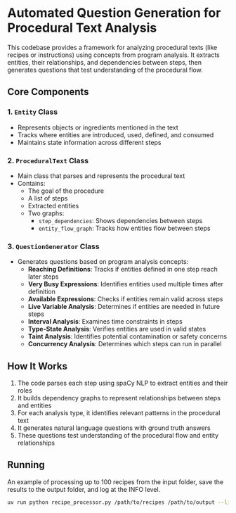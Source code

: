 # Automated Question Generation for Procedural Text Analysis

This codebase provides a framework for analyzing procedural texts (like recipes or instructions) using concepts from program analysis. It extracts entities, their relationships, and dependencies between steps, then generates questions that test understanding of the procedural flow.

## Core Components

### 1. `Entity` Class
- Represents objects or ingredients mentioned in the text
- Tracks where entities are introduced, used, defined, and consumed
- Maintains state information across different steps

### 2. `ProceduralText` Class
- Main class that parses and represents the procedural text
- Contains:
  - The goal of the procedure
  - A list of steps
  - Extracted entities
  - Two graphs:
    - `step_dependencies`: Shows dependencies between steps
    - `entity_flow_graph`: Tracks how entities flow between steps

### 3. `QuestionGenerator` Class
- Generates questions based on program analysis concepts:
  - **Reaching Definitions**: Tracks if entities defined in one step reach later steps
  - **Very Busy Expressions**: Identifies entities used multiple times after definition
  - **Available Expressions**: Checks if entities remain valid across steps
  - **Live Variable Analysis**: Determines if entities are needed in future steps
  - **Interval Analysis**: Examines time constraints in steps
  - **Type-State Analysis**: Verifies entities are used in valid states
  - **Taint Analysis**: Identifies potential contamination or safety concerns
  - **Concurrency Analysis**: Determines which steps can run in parallel

## How It Works

1. The code parses each step using spaCy NLP to extract entities and their roles
2. It builds dependency graphs to represent relationships between steps and entities
3. For each analysis type, it identifies relevant patterns in the procedural text
4. It generates natural language questions with ground truth answers
5. These questions test understanding of the procedural flow and entity relationships


## Running

An example of processing up to 100 recipes from the input folder, save the results to the output folder, and log at the INFO level.

```bash
uv run python recipe_processor.py /path/to/recipes /path/to/output --limit 100 --log-level INFO
```
